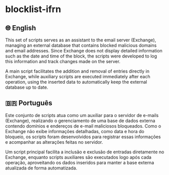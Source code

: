 # blocklist-ifrn


## 🌐 English

This set of scripts serves as an assistant to the email server (Exchange), managing an external database that contains blocked malicious domains and email addresses. Since Exchange does not display detailed information such as the date and time of the block, the scripts were developed to log this information and track changes made on the server.

A main script facilitates the addition and removal of entries directly in Exchange, while auxiliary scripts are executed immediately after each operation, using the inserted data to automatically keep the external database up to date.


## 🇧🇷 Português

Este conjunto de scripts atua como um auxiliar para o servidor de e-mails (Exchange), realizando o gerenciamento de uma base de dados externa contendo domínios e endereços de e-mail maliciosos bloqueados. Como o Exchange não exibe informações detalhadas, como data e hora do bloqueio, os scripts foram desenvolvidos para registrar essas informações e acompanhar as alterações feitas no servidor.

Um script principal facilita a inclusão e exclusão de entradas diretamente no Exchange, enquanto scripts auxiliares são executados logo após cada operação, aproveitando os dados inseridos para manter a base externa atualizada de forma automatizada.
